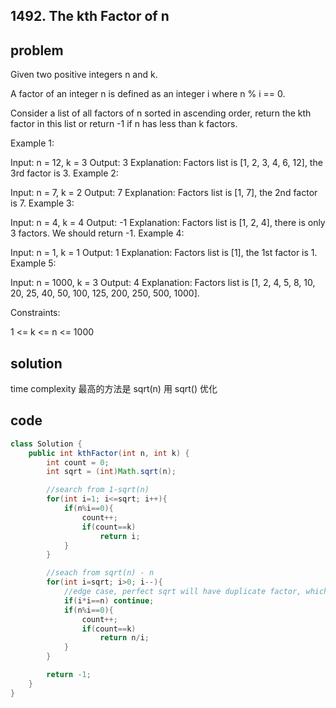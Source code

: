 ## 1492. The kth Factor of n

## problem

Given two positive integers n and k.

A factor of an integer n is defined as an integer i where n % i == 0.

Consider a list of all factors of n sorted in ascending order, return the kth factor in this list or return -1 if n has less than k factors.

Example 1:

Input: n = 12, k = 3
Output: 3
Explanation: Factors list is [1, 2, 3, 4, 6, 12], the 3rd factor is 3.
Example 2:

Input: n = 7, k = 2
Output: 7
Explanation: Factors list is [1, 7], the 2nd factor is 7.
Example 3:

Input: n = 4, k = 4
Output: -1
Explanation: Factors list is [1, 2, 4], there is only 3 factors. We should return -1.
Example 4:

Input: n = 1, k = 1
Output: 1
Explanation: Factors list is [1], the 1st factor is 1.
Example 5:

Input: n = 1000, k = 3
Output: 4
Explanation: Factors list is [1, 2, 4, 5, 8, 10, 20, 25, 40, 50, 100, 125, 200, 250, 500, 1000].

Constraints:

1 <= k <= n <= 1000

## solution

time complexity 最高的方法是
sqrt(n)
用 sqrt() 优化

## code

```java
class Solution {
    public int kthFactor(int n, int k) {
        int count = 0;
        int sqrt = (int)Math.sqrt(n);

        //search from 1-sqrt(n)
        for(int i=1; i<=sqrt; i++){
            if(n%i==0){
                count++;
                if(count==k)
                    return i;
            }
        }

        //seach from sqrt(n) - n
        for(int i=sqrt; i>0; i--){
            //edge case, perfect sqrt will have duplicate factor, which should skip
            if(i*i==n) continue;
            if(n%i==0){
                count++;
                if(count==k)
                    return n/i;
            }
        }

        return -1;
    }
}
```
